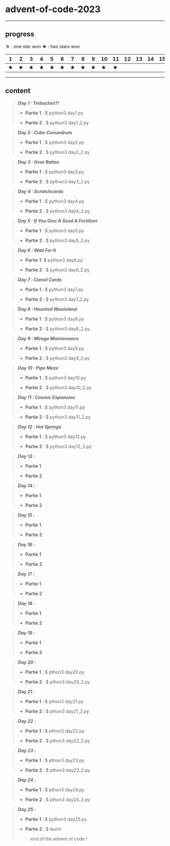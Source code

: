 # advent-of-code-2023

---

## progress

☆ : one star won
★ : two stars won

|1|2|3|4|5|6|7|8|9|10|11|12|13|14|15|16|17|18|19|20|21|22|23|24|25|
|---|---|---|---|---|---|---|---|---|---|---|---|---|---|---|---|---|---|---|---|---|---|---|---|---|
|★|★|★|★|★|★|★|★|★|★|★||||||||★|★|★|★|★|★|☆|

---

## content

>
> ***Day 1 : Trebuchet?!***
>
>- **Partie 1** : $ python3 day1.py
>>
>>
>
>- **Partie 2** : $ python3 day1_2.py
>>
>>
>>
>
<!--  -->
>
> ***Day 2 : Cube Conundrum***
>
>- **Partie 1** : $ python3 day2.py
>>
>>
>
>- **Partie 2** : $ python3 day2_2.py
>>
>>
>
<!--  -->
>
> ***Day 3 : Gear Ratios***
>
>- **Partie 1** : $ python3 day3.py
>>
>>
>
>- **Partie 2** : $ python3 day3_2.py
>>
>>
>
<!--  -->
>
> ***Day 4 : Scratchcards***
>
>- **Partie 1** : $ python3 day4.py
>>
>>
>
>- **Partie 2** : $ python3 day4_2.py
>>
>>
>
<!--  -->
>
> ***Day 5 : If You Give A Seed A Fertilizer***
>
>- **Partie 1** : $ python3 day5.py
>>
>>
>
>- **Partie 2** : $ python3 day5_2.py
>>
>>
>
<!-- -->
>
> ***Day 6 : Wait For It***
>
>- **Partie 1**: $ python3 day6.py
>>
>>
>
>- **Partie 2** : $ python3 day6_2.py
>>
>>
>
<!--  -->
>
> ***Day 7 : Camel Cards***
>
>- **Partie 1** : $ python3 day7.py
>>
>>
>
>- **Partie 2** : $ python3 day7_2.py
>>
>>
>
<!--  -->
>
> ***Day 8 : Haunted Wasteland***
>
>- **Partie 1** : $ python3 day8.py
>>
>>
>
>- **Partie 2** : $ python3 day8_2.py
>>
>>
>
<!--  -->
>
> ***Day 9 : Mirage Maintenance***
>
>- **Partie 1** : $ python3 day9.py
>>
>>
>
>- **Partie 2** : $ python3 day9_2.py
>>
>>
>
<!--  -->
>
> ***Day 10 : Pipe Maze***
>
>- **Partie 1** : $ python3 day10.py
>>
>>
>
>- **Partie 2** : $ python3 day10_2.py
>>
>>
>
<!--  -->
>
> ***Day 11 : Cosmic Expansion***
>
>- **Partie 1** : $ python3 day11.py
>>
>>
>
>- **Partie 2** : $ python3 day11_2.py
>>
>>
>
<!--  -->
>
> ***Day 12 : Hot Springs***
>
>- **Partie 1** : $ python3 day12.py
>>
>>
>
>- **Partie 2** : $ python3 day12_2.py
>>
>>
>
<!--  -->
>
> ***Day 13 :***
>
>- **Partie 1**
>>
>>
>
>- **Partie 2**
>>
>>
>
<!--  -->
>
> ***Day 14 :***
>
>- **Partie 1**
>>
>>
>
>- **Partie 2**
>>
>>
>
<!--  -->
>
> ***Day 15 :***
>
>- **Partie 1**
>>
>>
>
>- **Partie 2**
>>
>>
>
<!--  -->
>
> ***Day 16 :***
>
>- **Partie 1**
>>
>>
>
>- **Partie 2**
>>
>>
>
<!--  -->
>
> ***Day 17 :***
>
>- **Partie 1**
>>
>>
>
>- **Partie 2**
>>
>>
>
<!--  -->
>
> ***Day 18 :***
>
>- **Partie 1**
>>
>>
>
>- **Partie 2**
>>
>>
>
<!--  -->
>
> ***Day 19 :***
>
>- **Partie 1**
>>
>>
>
>- **Partie 2**
>>
>>
>
<!--  -->
>
> ***Day 20 :***
>
>- **Partie 1** : $ pthon3 day20.py
>>
>>
>
>- **Partie 2** : $ pthon3 day20_2.py
>>
>>
>
<!--  -->
>
> ***Day 21 :***
>
>- **Partie 1** : $ pthon3 day21.py
>>
>>
>
>- **Partie 2** : $ pthon3 day21_2.py
>>
>>
>
<!--  -->
>
> ***Day 22 :***
>
>- **Partie 1** : $ pthon3 day22.py
>>
>>
>
>- **Partie 2** : $ pthon3 day22_2.py
>>
>>
>
<!--  -->
>
> ***Day 23 :***
>
>- **Partie 1** : $ pthon3 day23.py
>>
>>
>
>- **Partie 2** : $ pthon3 day23_2.py
>>
>>
>
<!--  -->
>
> ***Day 24 :***
>
>- **Partie 1** : $ pthon3 day24.py
>>
>>
>
>- **Partie 2** : $ pthon3 day24_2.py
>>
>>
>
<!--  -->
>
> ***Day 25 :***
>
>- **Partie 1** : $ python3 day25.py
>>
>>
>
>- **Partie 2** : $ lauch
>>
>> end of the advent of code !
>